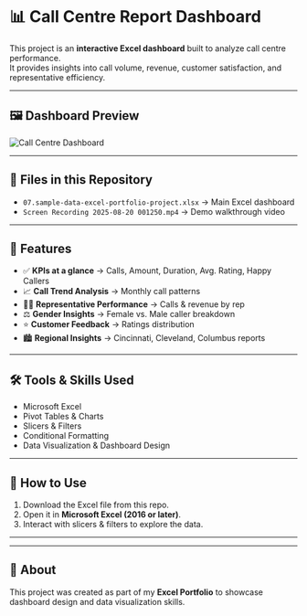 # 📊 Call Centre Report Dashboard

This project is an **interactive Excel dashboard** built to analyze call centre performance.  
It provides insights into call volume, revenue, customer satisfaction, and representative efficiency.  

---

## 🖼️ Dashboard Preview
![Call Centre Dashboard](c377ceba-fefc-4e12-8657-8be2dc85a81e.png)

---

## 📂 Files in this Repository
- `07.sample-data-excel-portfolio-project.xlsx` → Main Excel dashboard  
- `Screen Recording 2025-08-20 001250.mp4` → Demo walkthrough video  

---

## 🔑 Features
- ✅ **KPIs at a glance** → Calls, Amount, Duration, Avg. Rating, Happy Callers  
- 📈 **Call Trend Analysis** → Monthly call patterns  
- 👩‍💻 **Representative Performance** → Calls & revenue by rep  
- ⚖️ **Gender Insights** → Female vs. Male caller breakdown  
- ⭐ **Customer Feedback** → Ratings distribution  
- 🏙️ **Regional Insights** → Cincinnati, Cleveland, Columbus reports  

---

## 🛠️ Tools & Skills Used
- Microsoft Excel
- Pivot Tables & Charts
- Slicers & Filters
- Conditional Formatting
- Data Visualization & Dashboard Design

---

## 🚀 How to Use
1. Download the Excel file from this repo.  
2. Open it in **Microsoft Excel (2016 or later)**.  
3. Interact with slicers & filters to explore the data.  

---



---

## 📌 About
This project was created as part of my **Excel Portfolio** to showcase dashboard design and data visualization skills.  

